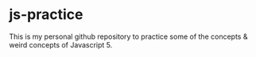 # js-practice

This is my personal github repository to practice some of the concepts & weird concepts of Javascript 5.